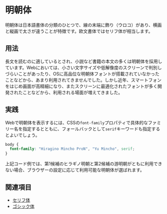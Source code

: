 # 明朝体

明朝体は日本語書体の分類のひとつで、線の末端に飾り（ウロコ）があり、横画と縦画で太さが違うことが特徴です。欧文書体ではセリフ体が相当します。

## 用法

長文を読むのに適しているとされ、小説など書籍の本文の多くは明朝体を採用しています。Webにおいては、小さい文字サイズや低解像度のスクリーンで判別しづらいことがあったり、OSに高品位な明朝体フォントが搭載されていなかったことなどから、あまり利用されてきませんでした。しかし近年、スマートフォンをはじめ画面が高精細になり、またスクリーンに最適化されたフォントが多く開発されたことなどから、利用される場面が増えてきました。

## 実践

Webで明朝体を表示するには、CSSの`font-family`プロパティで具体的なファミリー名を指定するとともに、フォールバックとして`serif`キーワードも指定するとよいでしょう。

```css
body {
  font-family: "Hiragino Mincho ProN", "Yu Mincho", serif;
}
```

上記コード例では、第1候補のヒラギノ明朝と第2候補の游明朝がともに利用できない場合、ブラウザーの設定に応じて利用可能な明朝体が選ばれます。

## 関連項目

- [セリフ体](./serif.md)
- [ゴシック体](./gothic.md)